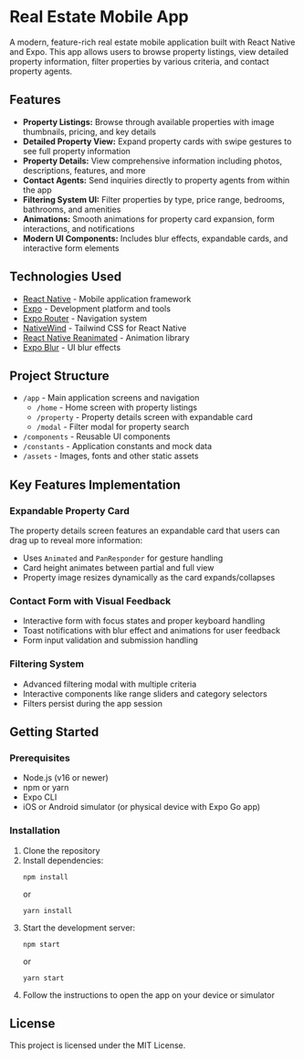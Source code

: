 # Real Estate Mobile App

A modern, feature-rich real estate mobile application built with React Native and Expo. This app allows users to browse property listings, view detailed property information, filter properties by various criteria, and contact property agents.

## Features

- **Property Listings:** Browse through available properties with image thumbnails, pricing, and key details
- **Detailed Property View:** Expand property cards with swipe gestures to see full property information
- **Property Details:** View comprehensive information including photos, descriptions, features, and more
- **Contact Agents:** Send inquiries directly to property agents from within the app
- **Filtering System UI:** Filter properties by type, price range, bedrooms, bathrooms, and amenities
- **Animations:** Smooth animations for property card expansion, form interactions, and notifications
- **Modern UI Components:** Includes blur effects, expandable cards, and interactive form elements

## Technologies Used

- [React Native](https://reactnative.dev/) - Mobile application framework
- [Expo](https://expo.dev/) - Development platform and tools
- [Expo Router](https://docs.expo.dev/router/introduction/) - Navigation system
- [NativeWind](https://www.nativewind.dev/) - Tailwind CSS for React Native
- [React Native Reanimated](https://docs.swmansion.com/react-native-reanimated/) - Animation library
- [Expo Blur](https://docs.expo.dev/versions/latest/sdk/blur-view/) - UI blur effects

## Project Structure

- `/app` - Main application screens and navigation
  - `/home` - Home screen with property listings
  - `/property` - Property details screen with expandable card
  - `/modal` - Filter modal for property search
- `/components` - Reusable UI components
- `/constants` - Application constants and mock data
- `/assets` - Images, fonts and other static assets

## Key Features Implementation

### Expandable Property Card

The property details screen features an expandable card that users can drag up to reveal more information:

- Uses `Animated` and `PanResponder` for gesture handling
- Card height animates between partial and full view
- Property image resizes dynamically as the card expands/collapses

### Contact Form with Visual Feedback

- Interactive form with focus states and proper keyboard handling
- Toast notifications with blur effect and animations for user feedback
- Form input validation and submission handling

### Filtering System

- Advanced filtering modal with multiple criteria
- Interactive components like range sliders and category selectors
- Filters persist during the app session

## Getting Started

### Prerequisites

- Node.js (v16 or newer)
- npm or yarn
- Expo CLI
- iOS or Android simulator (or physical device with Expo Go app)

### Installation

1. Clone the repository
2. Install dependencies:
   ```
   npm install
   ```
   or
   ```
   yarn install
   ```
3. Start the development server:
   ```
   npm start
   ```
   or
   ```
   yarn start
   ```
4. Follow the instructions to open the app on your device or simulator

## License

This project is licensed under the MIT License.
